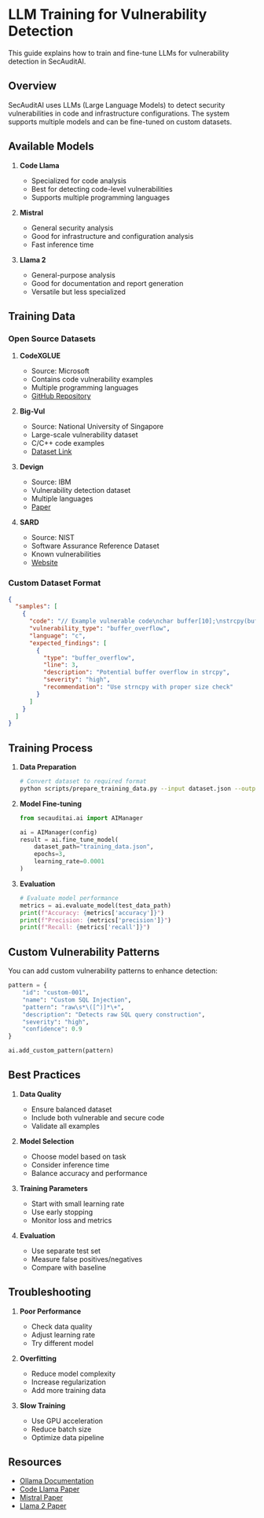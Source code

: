 # LLM Training for Vulnerability Detection

This guide explains how to train and fine-tune LLMs for vulnerability detection in SecAuditAI.

## Overview

SecAuditAI uses LLMs (Large Language Models) to detect security vulnerabilities in code and infrastructure configurations. The system supports multiple models and can be fine-tuned on custom datasets.

## Available Models

1. **Code Llama**
   - Specialized for code analysis
   - Best for detecting code-level vulnerabilities
   - Supports multiple programming languages

2. **Mistral**
   - General security analysis
   - Good for infrastructure and configuration analysis
   - Fast inference time

3. **Llama 2**
   - General-purpose analysis
   - Good for documentation and report generation
   - Versatile but less specialized

## Training Data

### Open Source Datasets

1. **CodeXGLUE**
   - Source: Microsoft
   - Contains code vulnerability examples
   - Multiple programming languages
   - [GitHub Repository](https://github.com/microsoft/CodeXGLUE)

2. **Big-Vul**
   - Source: National University of Singapore
   - Large-scale vulnerability dataset
   - C/C++ code examples
   - [Dataset Link](https://github.com/secureIT-project/Big-Vul)

3. **Devign**
   - Source: IBM
   - Vulnerability detection dataset
   - Multiple languages
   - [Paper](https://arxiv.org/abs/1909.03496)

4. **SARD**
   - Source: NIST
   - Software Assurance Reference Dataset
   - Known vulnerabilities
   - [Website](https://samate.nist.gov/SARD/)

### Custom Dataset Format

```json
{
  "samples": [
    {
      "code": "// Example vulnerable code\nchar buffer[10];\nstrcpy(buffer, user_input);",
      "vulnerability_type": "buffer_overflow",
      "language": "c",
      "expected_findings": [
        {
          "type": "buffer_overflow",
          "line": 3,
          "description": "Potential buffer overflow in strcpy",
          "severity": "high",
          "recommendation": "Use strncpy with proper size check"
        }
      ]
    }
  ]
}
```

## Training Process

1. **Data Preparation**
   ```bash
   # Convert dataset to required format
   python scripts/prepare_training_data.py --input dataset.json --output training_data.json
   ```

2. **Model Fine-tuning**
   ```python
   from secauditai.ai import AIManager
   
   ai = AIManager(config)
   result = ai.fine_tune_model(
       dataset_path="training_data.json",
       epochs=3,
       learning_rate=0.0001
   )
   ```

3. **Evaluation**
   ```python
   # Evaluate model performance
   metrics = ai.evaluate_model(test_data_path)
   print(f"Accuracy: {metrics['accuracy']}")
   print(f"Precision: {metrics['precision']}")
   print(f"Recall: {metrics['recall']}")
   ```

## Custom Vulnerability Patterns

You can add custom vulnerability patterns to enhance detection:

```python
pattern = {
    "id": "custom-001",
    "name": "Custom SQL Injection",
    "pattern": "raw\s*\([^)]*\+",
    "description": "Detects raw SQL query construction",
    "severity": "high",
    "confidence": 0.9
}

ai.add_custom_pattern(pattern)
```

## Best Practices

1. **Data Quality**
   - Ensure balanced dataset
   - Include both vulnerable and secure code
   - Validate all examples

2. **Model Selection**
   - Choose model based on task
   - Consider inference time
   - Balance accuracy and performance

3. **Training Parameters**
   - Start with small learning rate
   - Use early stopping
   - Monitor loss and metrics

4. **Evaluation**
   - Use separate test set
   - Measure false positives/negatives
   - Compare with baseline

## Troubleshooting

1. **Poor Performance**
   - Check data quality
   - Adjust learning rate
   - Try different model

2. **Overfitting**
   - Reduce model complexity
   - Increase regularization
   - Add more training data

3. **Slow Training**
   - Use GPU acceleration
   - Reduce batch size
   - Optimize data pipeline

## Resources

- [Ollama Documentation](https://github.com/ollama/ollama)
- [Code Llama Paper](https://arxiv.org/abs/2308.12950)
- [Mistral Paper](https://arxiv.org/abs/2310.06825)
- [Llama 2 Paper](https://arxiv.org/abs/2307.09288) 
